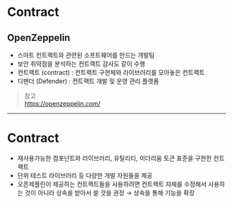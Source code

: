 # Contract


## OpenZeppelin
- 스마트 컨트랙트와 관련된 소프트웨어를 만드는 개발팀
- 보안 취약점을 분석하는 컨트랙트 감사도 같이 수행
- 컨트랙트 (contract) : 컨트랙트 구현체와 라이브러리를 모아놓은 컨트랙트
- 디펜더 (Defender) : 컨트랙트 개발 및 운영 관리 플랫폼
> 참고    
https://openzeppelin.com/

<hr>

# Contract
- 재사용가능한 컴포넌트와 라이브러리, 유틸리티, 이더리움 토큰 표준을 구현한 컨트랙트
- 단위 테스트 라이브러리 등 다양한 개발 자원들을 제공
- 오픈제플린이 제공하는 컨트랙트들을 사용하려면 컨트랙트 자체를 수정해서 사용하는 것이 아니라 상속을 받아서 쓸 것을 권장 → 상속을 통해 기능을 확장
